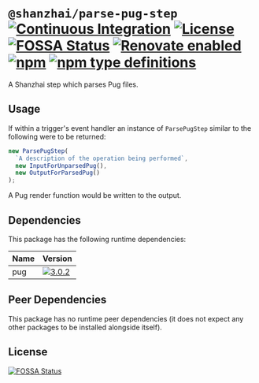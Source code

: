 # `@shanzhai/parse-pug-step` [![Continuous Integration](https://github.com/jameswilddev/shanzhai/workflows/Continuous%20Integration/badge.svg)](https://github.com/jameswilddev/shanzhai/actions) [![License](https://img.shields.io/github/license/jameswilddev/shanzhai.svg)](https://github.com/jameswilddev/shanzhai/blob/master/license) [![FOSSA Status](https://app.fossa.io/api/projects/git%2Bgithub.com%2Fjameswilddev%2Fshanzhai.svg?type=shield)](https://app.fossa.io/projects/git%2Bgithub.com%2Fjameswilddev%2Fshanzhai?ref=badge_shield) [![Renovate enabled](https://img.shields.io/badge/renovate-enabled-brightgreen.svg)](https://renovatebot.com/) [![npm](https://img.shields.io/npm/v/@shanzhai/parse-pug-step.svg)](https://www.npmjs.com/package/@shanzhai/parse-pug-step) [![npm type definitions](https://img.shields.io/npm/types/@shanzhai/parse-pug-step.svg)](https://www.npmjs.com/package/@shanzhai/parse-pug-step)

A Shanzhai step which parses Pug files.

## Usage

If within a trigger's event handler an instance of `ParsePugStep` similar to the
following were to be returned:

```typescript
new ParsePugStep(
  `A description of the operation being performed`,
  new InputForUnparsedPug(),
  new OutputForParsedPug()
);
```

A Pug render function would be written to the output.

## Dependencies

This package has the following runtime dependencies:

Name | Version                                                                            
---- | -----------------------------------------------------------------------------------
pug  | [![3.0.2](https://img.shields.io/npm/v/pug.svg)](https://www.npmjs.com/package/pug)

## Peer Dependencies

This package has no runtime peer dependencies (it does not expect any other packages to be installed alongside itself).

## License

[![FOSSA Status](https://app.fossa.io/api/projects/git%2Bgithub.com%2Fjameswilddev%2Fshanzhai.svg?type=large)](https://app.fossa.io/projects/git%2Bgithub.com%2Fjameswilddev%2Fshanzhai?ref=badge_large)
